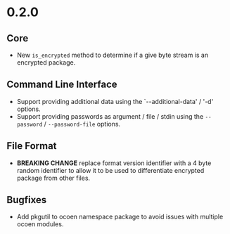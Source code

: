 0.2.0
=====

Core
----

* New `is_encrypted` method to determine if a give byte stream is an encrypted package.

Command Line Interface
----------------------

* Support providing additional data using the `--additional-data' / '-d' options.
* Support providing passwords as argument / file / stdin using the `--password` / `--password-file` options.

File Format
-----------

* **BREAKING CHANGE** replace format version identifier with a 4 byte random identifier to allow it to be used
  to differentiate encrypted package from other files.

Bugfixes
--------

* Add pkgutil to ocoen namespace package to avoid issues with multiple ocoen modules.
